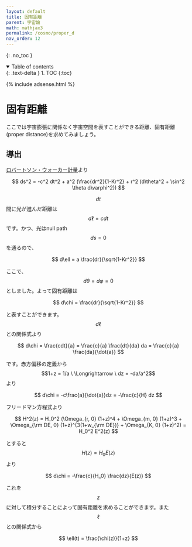 ```yaml
---
layout: default
title: 固有距離
parent: 宇宙論
math: mathjax3
permalink: /cosmo/proper_d
nav_order: 12
---
```


{: .no_toc }

<details open markdown="block">
  <summary>
    Table of contents
  </summary>
  {: .text-delta }
1. TOC
{:toc}
</details>

{% include adsense.html %}

# 固有距離

ここでは宇宙膨張に関係なく宇宙空間を表すことができる距離、固有距離(proper distance)を求めてみましょう。

## 導出

[ロバートソン・ウォーカー計量](/cosmo/rw)より

$$
ds^2 = -c^2 dt^2 + a^2 (\frac{dr^2}{1-Kr^2} + r^2 (d\theta^2 + \sin^2 \theta d\varphi^2))
$$

$$dt$$間に光が進んだ距離は$$d\ell = cdt$$です。かつ、光はnull path $$ds = 0$$を通るので、

$$
d\ell = a \frac{dr}{\sqrt{1-Kr^2}}
$$

ここで、$$d\theta = d\varphi = 0$$としました。よって固有距離は

$$
d\chi = \frac{dr}{\sqrt{1-Kr^2}}
$$

と表すことができます。$$d\ell$$との関係式より

$$
d\chi = \frac{cdt}{a} 
= \frac{c}{a} \frac{dt}{da} da 
= \frac{c}{a} \frac{da}{\dot{a}}
$$

です。赤方偏移の定義から$$1+z = 1/a \ \Longrightarrow \ dz = -da/a^2$$より

$$
d\chi = -c\frac{a}{\dot{a}}dz = -\frac{c}{H} dz
$$

フリードマン方程式より

$$
H^2(z) = H_0^2 (\Omega_{r, 0} (1+z)^4 + \Omega_{m, 0} (1+z)^3 + \Omega_{\rm DE, 0} (1+z)^{3(1+w_{\rm DE})} + \Omega_{K, 0} (1+z)^2) = H_0^2 E^2(z)
$$

とすると$$H(z) = H_0 E(z)$$より

$$
d\chi = -\frac{c}{H_0} \frac{dz}{E(z)}
$$

これを$$z$$に対して積分することによって固有距離を求めることができます。また$$\ell$$との関係式から

$$
\ell(t) = \frac{\chi(z)}{1+z}
$$